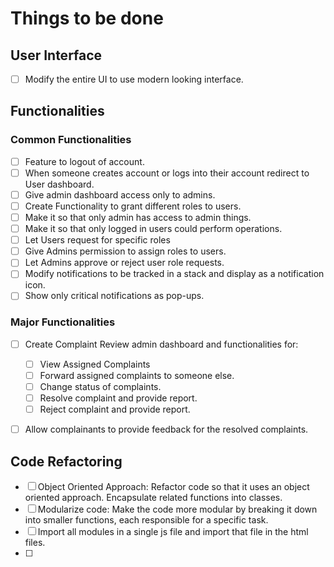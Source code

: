 # Things to be done

## User Interface

- [ ] Modify the entire UI to use modern looking interface.

## Functionalities

### Common Functionalities

- [ ] Feature to logout of account.
- [ ] When someone creates account or logs into their account redirect to User dashboard.
- [ ] Give admin dashboard access only to admins.
- [ ] Create Functionality to grant different roles to users.
- [ ] Make it so that only admin has access to admin things.
- [ ] Make it so that only logged in users could perform operations.
- [ ] Let Users request for specific roles
- [ ] Give Admins permission to assign roles to users.
- [ ] Let Admins approve or reject user role requests.
- [ ] Modify notifications to be tracked in a stack and display as a notification icon.
- [ ] Show only critical notifications as pop-ups.

### Major Functionalities

- [ ] Create Complaint Review admin dashboard and functionalities for:

  - [ ] View Assigned Complaints
  - [ ] Forward assigned complaints to someone else.
  - [ ] Change status of complaints.
  - [ ] Resolve complaint and provide report.
  - [ ] Reject complaint and provide report.

- [ ] Allow complainants to provide feedback for the resolved complaints.

## Code Refactoring

- [ ] Object Oriented Approach: Refactor code so that it uses an object oriented approach. Encapsulate related functions into classes.
- [ ] Modularize code: Make the code more modular by breaking it down into smaller functions, each responsible for a specific task.
- [ ] Import all modules in a single js file and import that file in the html files.
- [ ]
